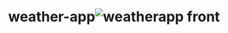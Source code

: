 # weather-app![weatherapp front](https://github.com/ILYASSMOUMNI/weather-app/assets/115355716/00e85d36-202e-4f90-9b63-d1e2d473a998)
